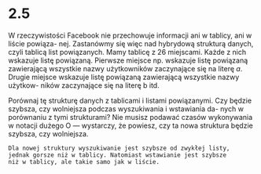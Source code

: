 # 2.5

W rzeczywistości Facebook nie przechowuje informacji ani w tablicy, ani w liście powiąza-
nej. Zastanówmy się więc nad hybrydową strukturą danych, czyli tablicą list powiązanych.
Mamy tablicę z 26 miejscami. Każde z nich wskazuje listę powiązaną. Pierwsze miejsce np.
wskazuje listę powiązaną zawierającą wszystkie nazwy użytkowników zaczynające się na
literę *a*. Drugie miejsce wskazuje listę powiązaną zawierającą wszystkie nazwy użytkow-
ników zaczynające się na literę b itd.

Porównaj tę strukturę danych z tablicami i listami powiązanymi. Czy
będzie szybsza, czy wolniejsza podczas wyszukiwania i wstawiania da-
nych w porównaniu z tymi strukturami? Nie musisz podawać czasów
wykonywania w notacji dużego O — wystarczy, że powiesz, czy ta nowa
struktura będzie szybsza, czy wolniejsza.

```text
Dla nowej struktury wyszukiwanie jest szybsze od zwykłej listy,
jednak gorsze niż w tablicy. Natomiast wstawianie jest szybsze
niż w tablicy, ale takie samo jak w liście.
```
